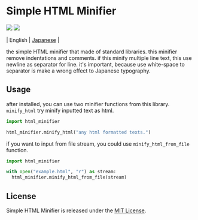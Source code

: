 
# Simple HTML Minifier 

![](https://img.shields.io/badge/python-v3.9-blue)
![](https://img.shields.io/badge/license-MIT-green)

\| English \| [Japanese](README.ja.md) \|

the simple HTML minifier that made of standard libraries.
this minifier remove indentations and comments.
if this minify multiple line text, this use newline as separator for line.
it's important, because use white-space to separator is make a wrong effect to Japanese typography.

## Usage

after installed, you can use two minifier functions from this library.
`minify_html` try minify inputted text as html.

```python
import html_minifier 

html_minifier.minify_html("any html formatted texts.")
```

if you want to input from file stream, you could use  `minify_html_from_file` function.

```python
import html_minifier 

with open("example.html", "r") as stream:
  html_minifier.minify_html_from_file(stream)
```

## License 

Simple HTML Minifier is released under the [MIT License](LICENSE).
